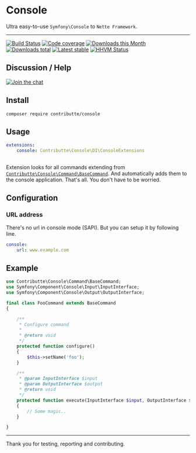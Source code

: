 # Console

Ultra easy-to-use `Symfony\Console` to `Nette Framework`.

-----

[![Build Status](https://img.shields.io/travis/contributte/console.svg?style=flat-square)](https://travis-ci.org/contributte/console)
[![Code coverage](https://img.shields.io/coveralls/contributte/console.svg?style=flat-square)](https://coveralls.io/r/contributte/console)
[![Downloads this Month](https://img.shields.io/packagist/dm/contributte/console.svg?style=flat-square)](https://packagist.org/packages/contributte/console)
[![Downloads total](https://img.shields.io/packagist/dt/contributte/console.svg?style=flat-square)](https://packagist.org/packages/contributte/console)
[![Latest stable](https://img.shields.io/packagist/v/contributte/console.svg?style=flat-square)](https://packagist.org/packages/contributte/console)
[![HHVM Status](https://img.shields.io/hhvm/contributte/console.svg?style=flat-square)](http://hhvm.h4cc.de/package/contributte/console)

## Discussion / Help

[![Join the chat](https://img.shields.io/gitter/room/contributte/contributte.svg?style=flat-square)](https://gitter.im/contributte/contributte?utm_source=badge&utm_medium=badge&utm_campaign=pr-badge&utm_content=badge)

## Install

```
composer require contributte/console
```

## Usage

```yaml
extensions:
    console: Contributte\Console\DI\ConsoleExtensions
    
```

Extension looks for all commands extending from [`Contributte\Console\Command\BaseCommand`](https://github.com/contributte/console/blob/master/src/Command/BaseCommand.php). And automatically adds them to the console application. 
That's all. You don't have to be worried.

## Configuration

### URL address

There's no url in console mode (SAPI). But you can setup it by following line.

```yaml
console:
    url: www.example.com
```

## Example

```php
use Contributte\Console\Command\BaseCommand;
use Symfony\Component\Console\Input\InputInterface;
use Symfony\Component\Console\Output\OutputInterface;

final class FooCommand extends BaseCommand
{

	/**
	 * Configure command
	 *
	 * @return void
	 */
	protected function configure()
	{
		$this->setName('foo');
	}

	/**
	 * @param InputInterface $input
	 * @param OutputInterface $output
	 * @return void
	 */
	protected function execute(InputInterface $input, OutputInterface $output)
	{
		// Some magic..
	}

}
```

-----

Thank you for testing, reporting and contributing.
